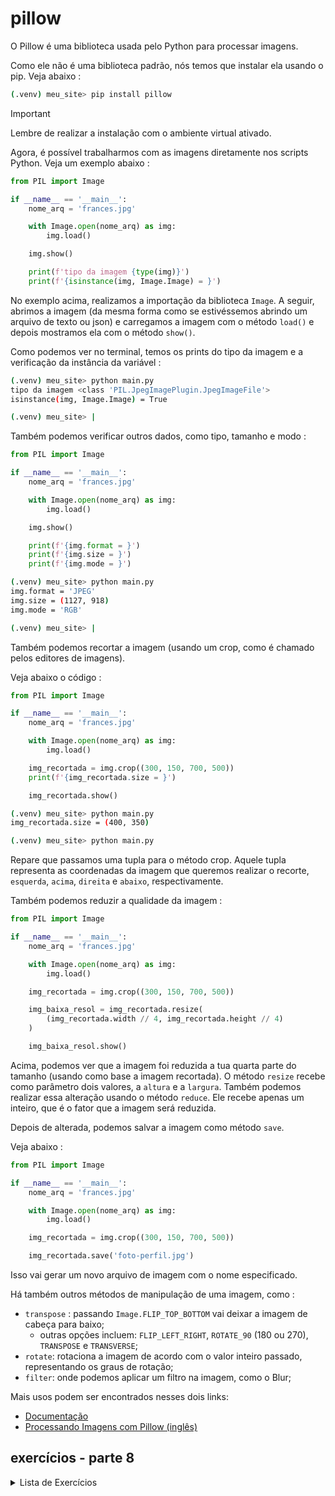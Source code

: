 # pillow

O Pillow é uma biblioteca usada pelo Python para processar imagens.

Como ele não é uma biblioteca padrão, nós temos que instalar ela usando o pip. Veja abaixo :

```bash
(.venv) meu_site> pip install pillow
```

> [!IMPORTANT]
> Lembre de realizar a instalação com o ambiente virtual ativado.

Agora, é possível trabalharmos com as imagens diretamente nos scripts Python. Veja um exemplo abaixo :

```python
from PIL import Image

if __name__ == '__main__':
    nome_arq = 'frances.jpg'

    with Image.open(nome_arq) as img:
        img.load()

    img.show()

    print(f'tipo da imagem {type(img)}')
    print(f'{isinstance(img, Image.Image) = }')
```

No exemplo acima, realizamos a importação da biblioteca `Image`. A seguir, abrimos a imagem (da mesma forma como se estivéssemos abrindo um arquivo de texto ou json) e carregamos a imagem com o método `load()` e depois mostramos ela com o método `show()`.

Como podemos ver no terminal, temos os prints do tipo da imagem e a verificação da instância da variável :

```bash
(.venv) meu_site> python main.py
tipo da imagem <class 'PIL.JpegImagePlugin.JpegImageFile'>
isinstance(img, Image.Image) = True

(.venv) meu_site> |
```

Também podemos verificar outros dados, como tipo, tamanho e modo :

```python
from PIL import Image

if __name__ == '__main__':
    nome_arq = 'frances.jpg'

    with Image.open(nome_arq) as img:
        img.load()

    img.show()

    print(f'{img.format = }')
    print(f'{img.size = }')
    print(f'{img.mode = }')
```
```bash
(.venv) meu_site> python main.py
img.format = 'JPEG'
img.size = (1127, 918)
img.mode = 'RGB'

(.venv) meu_site> |
```

Também podemos recortar a imagem (usando um crop, como é chamado pelos editores de imagens).

Veja abaixo o código :

```python
from PIL import Image

if __name__ == '__main__':
    nome_arq = 'frances.jpg'

    with Image.open(nome_arq) as img:
        img.load()

    img_recortada = img.crop((300, 150, 700, 500))
    print(f'{img_recortada.size = }')

    img_recortada.show()
```
```bash
(.venv) meu_site> python main.py
img_recortada.size = (400, 350)

(.venv) meu_site> python main.py
```

Repare que passamos uma tupla para o método crop. Aquele tupla representa as coordenadas da imagem que queremos realizar o recorte, `esquerda`, `acima`, `direita` e `abaixo`, respectivamente.

Também podemos reduzir a qualidade da imagem :

```python
from PIL import Image

if __name__ == '__main__':
    nome_arq = 'frances.jpg'

    with Image.open(nome_arq) as img:
        img.load()

    img_recortada = img.crop((300, 150, 700, 500))

    img_baixa_resol = img_recortada.resize(
        (img_recortada.width // 4, img_recortada.height // 4)
    )

    img_baixa_resol.show()
```

Acima, podemos ver que a imagem foi reduzida a tua quarta parte do tamanho (usando como base a imagem recortada). O método `resize` recebe como parâmetro dois valores, a `altura` e a `largura`. Também podemos realizar essa alteração usando o método `reduce`. Ele recebe apenas um inteiro, que é o fator que a imagem será reduzida.

Depois de alterada, podemos salvar a imagem como método `save`.

Veja abaixo :

```python
from PIL import Image

if __name__ == '__main__':
    nome_arq = 'frances.jpg'

    with Image.open(nome_arq) as img:
        img.load()

    img_recortada = img.crop((300, 150, 700, 500))

    img_recortada.save('foto-perfil.jpg')
```

Isso vai gerar um novo arquivo de imagem com o nome especificado.

Há também outros métodos de manipulação de uma imagem, como :
- `transpose` : passando `Image.FLIP_TOP_BOTTOM` vai deixar a imagem de cabeça para baixo;
    - outras opções incluem: `FLIP_LEFT_RIGHT`, `ROTATE_90` (180 ou 270), `TRANSPOSE` e `TRANSVERSE`;
- `rotate`: rotaciona a imagem de acordo com o valor inteiro passado, representando os graus de rotação;
- `filter`: onde podemos aplicar um filtro na imagem, como o Blur;

Mais usos podem ser encontrados nesses dois links:
- [Documentação](https://pillow.readthedocs.io/en/stable/reference/index.html)
- [Processando Imagens com Pillow (inglês)](https://realpython.com/image-processing-with-the-python-pillow-library/)

## exercícios - parte 8

<details>
<summary>Lista de Exercícios</summary>

### exercícios pillow

1. Carregue uma imagem para uma variável usando o método `Image.open()`.
1. Mostre a imagem carregada usando o método `Image.show()`.
1. Recorte a imagem carregada para obter uma região retangular específica usando o método `Image.crop()`.
1. Altere o tamanho da imagem carregada para 800x600 pixels usando o método `Image.resize()`.
1. Transponha a imagem carregada verticalmente usando o método `Image.transpose()`.
1. Rotacione a imagem carregada em 90 graus no sentido horário usando o método `Image.rotate()`.
1. Salve a nova imagem resultante após o redimensionamento usando o método `Image.save()`.
1. Carregue uma imagem chamada "foto.png" para uma variável usando o método `Image.open()`.
1. Mostre a imagem carregada usando o método `Image.show()`.
1. Recorte a imagem carregada para obter uma região retangular específica usando o método `Image.crop()`.
1. Altere o tamanho da imagem carregada para 500x500 pixels usando o método `Image.resize()`.
1. Transponha a imagem carregada horizontalmente usando o método `Image.transpose()`.
1. Rotacione a imagem carregada em 180 graus no sentido anti-horário usando o método `Image.rotate()`.
1. Salve a nova imagem resultante após o redimensionamento com o nome "nova_foto.png" usando o método `Image.save()`.
1. Carregue uma imagem chamada "paisagem.jpg" para uma variável usando o método `Image.open()`.
1. Mostre a imagem carregada usando o método `Image.show()`.
1. Recorte a imagem carregada para obter uma região retangular específica usando o método `Image.crop()`.
1. Altere o tamanho da imagem carregada para 1200x800 pixels usando o método `Image.resize()`.
1. Transponha a imagem carregada verticalmente usando o método `Image.transpose()`.
1. Rotacione a imagem carregada em 45 graus no sentido horário usando o método `Image.rotate()`.
1. Salve a nova imagem resultante após o redimensionamento com o nome "nova_paisagem.jpg" usando o método `Image.save()`.

</details>

